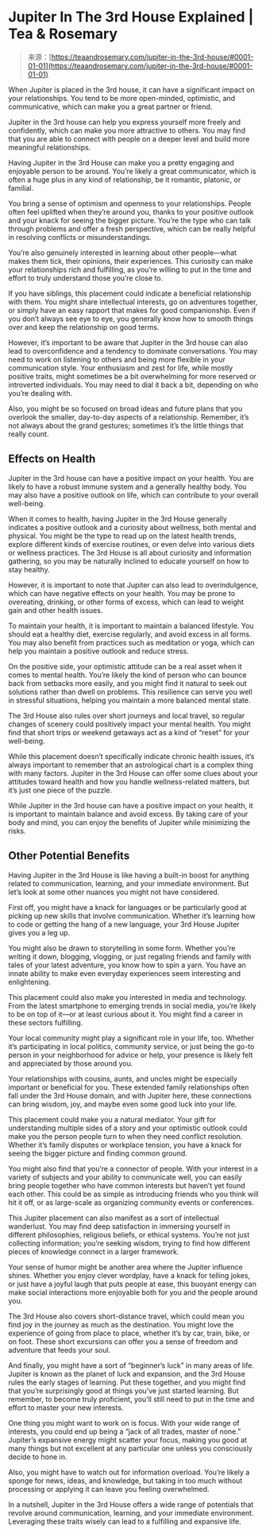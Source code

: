 <!--yml
category: 未分类
date: 2024-06-12 18:23:22
-->

# Jupiter In The 3rd House Explained | Tea & Rosemary

> 来源：[https://teaandrosemary.com/jupiter-in-the-3rd-house/#0001-01-01](https://teaandrosemary.com/jupiter-in-the-3rd-house/#0001-01-01)

When Jupiter is placed in the 3rd house, it can have a significant impact on your relationships. You tend to be more open-minded, optimistic, and communicative, which can make you a great partner or friend.

Jupiter in the 3rd house can help you express yourself more freely and confidently, which can make you more attractive to others. You may find that you are able to connect with people on a deeper level and build more meaningful relationships.

Having Jupiter in the 3rd House can make you a pretty engaging and enjoyable person to be around. You’re likely a great communicator, which is often a huge plus in any kind of relationship, be it romantic, platonic, or familial.

You bring a sense of optimism and openness to your relationships. People often feel uplifted when they’re around you, thanks to your positive outlook and your knack for seeing the bigger picture. You’re the type who can talk through problems and offer a fresh perspective, which can be really helpful in resolving conflicts or misunderstandings.

You’re also genuinely interested in learning about other people—what makes them tick, their opinions, their experiences. This curiosity can make your relationships rich and fulfilling, as you’re willing to put in the time and effort to truly understand those you’re close to.

If you have siblings, this placement could indicate a beneficial relationship with them. You might share intellectual interests, go on adventures together, or simply have an easy rapport that makes for good companionship. Even if you don’t always see eye to eye, you generally know how to smooth things over and keep the relationship on good terms.

However, it’s important to be aware that Jupiter in the 3rd house can also lead to overconfidence and a tendency to dominate conversations. You may need to work on listening to others and being more flexible in your communication style. Your enthusiasm and zest for life, while mostly positive traits, might sometimes be a bit overwhelming for more reserved or introverted individuals. You may need to dial it back a bit, depending on who you’re dealing with.

Also, you might be so focused on broad ideas and future plans that you overlook the smaller, day-to-day aspects of a relationship. Remember, it’s not always about the grand gestures; sometimes it’s the little things that really count.

## Effects on Health

Jupiter in the 3rd house can have a positive impact on your health. You are likely to have a robust immune system and a generally healthy body. You may also have a positive outlook on life, which can contribute to your overall well-being.

When it comes to health, having Jupiter in the 3rd House generally indicates a positive outlook and a curiosity about wellness, both mental and physical. You might be the type to read up on the latest health trends, explore different kinds of exercise routines, or even delve into various diets or wellness practices. The 3rd House is all about curiosity and information gathering, so you may be naturally inclined to educate yourself on how to stay healthy.

However, it is important to note that Jupiter can also lead to overindulgence, which can have negative effects on your health. You may be prone to overeating, drinking, or other forms of excess, which can lead to weight gain and other health issues.

To maintain your health, it is important to maintain a balanced lifestyle. You should eat a healthy diet, exercise regularly, and avoid excess in all forms. You may also benefit from practices such as meditation or yoga, which can help you maintain a positive outlook and reduce stress.

On the positive side, your optimistic attitude can be a real asset when it comes to mental health. You’re likely the kind of person who can bounce back from setbacks more easily, and you might find it natural to seek out solutions rather than dwell on problems. This resilience can serve you well in stressful situations, helping you maintain a more balanced mental state.

The 3rd House also rules over short journeys and local travel, so regular changes of scenery could positively impact your mental health. You might find that short trips or weekend getaways act as a kind of “reset” for your well-being.

While this placement doesn’t specifically indicate chronic health issues, it’s always important to remember that an astrological chart is a complex thing with many factors. Jupiter in the 3rd House can offer some clues about your attitudes toward health and how you handle wellness-related matters, but it’s just one piece of the puzzle.

While Jupiter in the 3rd house can have a positive impact on your health, it is important to maintain balance and avoid excess. By taking care of your body and mind, you can enjoy the benefits of Jupiter while minimizing the risks.

## Other Potential Benefits

Having Jupiter in the 3rd House is like having a built-in boost for anything related to communication, learning, and your immediate environment. But let’s look at some other nuances you might not have considered.

First off, you might have a knack for languages or be particularly good at picking up new skills that involve communication. Whether it’s learning how to code or getting the hang of a new language, your 3rd House Jupiter gives you a leg up.

You might also be drawn to storytelling in some form. Whether you’re writing it down, blogging, vlogging, or just regaling friends and family with tales of your latest adventure, you know how to spin a yarn. You have an innate ability to make even everyday experiences seem interesting and enlightening.

This placement could also make you interested in media and technology. From the latest smartphone to emerging trends in social media, you’re likely to be on top of it—or at least curious about it. You might find a career in these sectors fulfilling.

Your local community might play a significant role in your life, too. Whether it’s participating in local politics, community service, or just being the go-to person in your neighborhood for advice or help, your presence is likely felt and appreciated by those around you.

Your relationships with cousins, aunts, and uncles might be especially important or beneficial for you. These extended family relationships often fall under the 3rd House domain, and with Jupiter here, these connections can bring wisdom, joy, and maybe even some good luck into your life.

This placement could make you a natural mediator. Your gift for understanding multiple sides of a story and your optimistic outlook could make you the person people turn to when they need conflict resolution. Whether it’s family disputes or workplace tension, you have a knack for seeing the bigger picture and finding common ground.

You might also find that you’re a connector of people. With your interest in a variety of subjects and your ability to communicate well, you can easily bring people together who have common interests but haven’t yet found each other. This could be as simple as introducing friends who you think will hit it off, or as large-scale as organizing community events or conferences.

This Jupiter placement can also manifest as a sort of intellectual wanderlust. You may find deep satisfaction in immersing yourself in different philosophies, religious beliefs, or ethical systems. You’re not just collecting information; you’re seeking wisdom, trying to find how different pieces of knowledge connect in a larger framework.

Your sense of humor might be another area where the Jupiter influence shines. Whether you enjoy clever wordplay, have a knack for telling jokes, or just have a joyful laugh that puts people at ease, this buoyant energy can make social interactions more enjoyable both for you and the people around you.

The 3rd House also covers short-distance travel, which could mean you find joy in the journey as much as the destination. You might love the experience of going from place to place, whether it’s by car, train, bike, or on foot. These short excursions can offer you a sense of freedom and adventure that feeds your soul.

And finally, you might have a sort of “beginner’s luck” in many areas of life. Jupiter is known as the planet of luck and expansion, and the 3rd House rules the early stages of learning. Put these together, and you might find that you’re surprisingly good at things you’ve just started learning. But remember, to become truly proficient, you’ll still need to put in the time and effort to master your new interests.

One thing you might want to work on is focus. With your wide range of interests, you could end up being a “jack of all trades, master of none.” Jupiter’s expansive energy might scatter your focus, making you good at many things but not excellent at any particular one unless you consciously decide to hone in.

Also, you might have to watch out for information overload. You’re likely a sponge for news, ideas, and knowledge, but taking in too much without processing or applying it can leave you feeling overwhelmed.

In a nutshell, Jupiter in the 3rd House offers a wide range of potentials that revolve around communication, learning, and your immediate environment. Leveraging these traits wisely can lead to a fulfilling and expansive life.